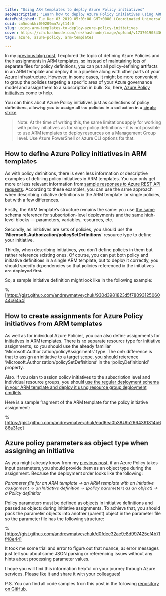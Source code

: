 ```yaml
---
title: "Using ARM templates to deploy Azure Policy initiatives"
seoDescription: "Learn how to deploy Azure Policy initiatives using ARM templates for efficient governance and bulk policy assignments"
datePublished: Tue Dec 03 2019 05:00:00 GMT+0000 (Coordinated Universal Time)
cuid: cm5monkki000209mn7ayt14s0
slug: using-arm-templates-to-deploy-azure-policy-initiatives
cover: https://cdn.hashnode.com/res/hashnode/image/upload/v1737019054368/bd37542a-3a76-4489-916f-f0ee909e5170.png
tags: azure, azure-policy, arm-templates

---
```


In my [previous blog post](https://andrewmatveychuk.com/how-to-deploy-azure-policies-with-arm-templates), I explored the topic of defining Azure Policies and their assignments in ARM templates, so instead of maintaining lots of separate files for policy definitions, you can put all policy-defining artifacts in an ARM template and deploy it in a pipeline along with other parts of your Azure infrastructure. However, in some cases, it might be more convenient to group the policies targeting a specific area of your Azure governance model and assign them to a subscription in bulk. So, here, [Azure Policy initiatives](https://docs.microsoft.com/en-us/azure/governance/policy/overview#initiative-definition) come to help.

You can think about Azure Policy initiatives just as collections of policy definitions, allowing you to assign all the policies in a collection in a [single strike](https://docs.microsoft.com/en-us/azure/governance/policy/overview#initiative-assignment).

> Note: At the time of writing this, the same limitations apply for working with policy initiatives as for single policy definitions – it is not possible to use ARM templates to deploy resources on a Management Group level. Use Azure PowerShell or Azure CLI options for that.

## How to define Azure Policy initiatives in ARM templates

As with policy definitions, there is even less information or descriptive examples of defining policy initiatives in ARM templates. You can only get more or less relevant information from [sample responses to Azure REST API requests](https://learn.microsoft.com/en-us/rest/api/policy/policy-definitions/create-or-update). According to these examples, you can use the same approach when describing initiative definitions in the ARM template for single policies, but with a few differences.

Firstly, the ARM template’s structure remains the same: you use [the same schema reference for subscription-level deployments](https://docs.microsoft.com/en-us/azure/azure-resource-manager/deploy-to-subscription#schema) and the same high-level blocks — parameters, variables, resources, etc.

Secondly, as initiatives are sets of policies, you should use the ‘**Microsoft.Authorization/policySetDefinitions**’ resource type to define your initiative.

Thirdly, when describing initiatives, you don’t define policies in them but rather reference existing ones. Of course, you can put both policy and initiative definitions in a single ARM template, but to deploy it correctly, you should specify dependencies so that policies referenced in the initiatives are deployed first.

So, a sample initiative definition might look like in the following example:

%[https://gist.github.com/andrewmatveychuk/930d3981823d5f7809312506044c64a4] 

## How to create assignments for Azure Policy initiatives from ARM templates

As well as for individual Azure Policies, you can also define assignments for initiatives in ARM templates. There is no separate resource type for initiative assignments, so you should use the already familiar ‘Microsoft.Authorization/policyAssignments’ type. The only difference is that to assign an initiative to a target scope, you should reference ‘Microsoft.Authorization/policySetDefinitions’ in the ‘policyDefinitionId’ property.

Also, if you plan to assign policy initiatives to the subscription level and individual resource groups, you should [use the regular deployment schema in your ARM template and deploy it using resource group deployment cmdlets](https://andrewmatveychuk.com/how-to-deploy-azure-policies-with-arm-templates).

Here is a sample fragment of the ARM template for the policy initiative assignment:

%[https://gist.github.com/andrewmatveychuk/ead6ea0b3849b2664391814b686a31ec] 

## Azure policy parameters as object type when assigning an initiative

As you might already know from my [previous post](https://andrewmatveychuk.com/how-to-deploy-azure-policies-with-arm-templates), if an Azure Policy takes input parameters, you should provide them as an object type during the assignment. Because the deployment order looks like the following:

*Parameter file for an ARM template -&gt; an ARM template with an Initiative assignment -&gt; an Initiative definition -&gt; (policy parameters as an object) -&gt; a Policy definition*

Policy parameters must be defined as objects in initiative definitions and passed as objects during initiative assignments. To achieve that, you should pack the parameter objects into another (parent) object in the parameter file so the parameter file has the following structure:

%[https://gist.github.com/andrewmatveychuk/d0fdee32ae9e8d997425cf4b7ff48e44] 

It took me some trial and error to figure out that nuance, as error messages just tell you about some JSON parsing or referencing issues without any hints about processing parameter values.

I hope you will find this information helpful on your journey through Azure services. Please like it and share it with your colleagues!

P.S. You can find all code samples from this post in the following [repository on GitHub](https://github.com/andrewmatveychuk/azure.policy).
